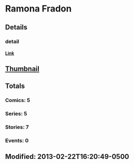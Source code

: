 # Ramona  Fradon 
## Details
### detail
#### [Link](http://marvel.com/comics/creators/10353/ramona_fradon?utm_campaign=apiRef&utm_source=225578a89fc76f3d20fbffda5d17a88d)
## [Thumbnail](http://i.annihil.us/u/prod/marvel/i/mg/b/40/image_not_available.jpg)
## Totals
### Comics: 5
### Series: 5
### Stories: 7
### Events: 0
## Modified: 2013-02-22T16:20:49-0500